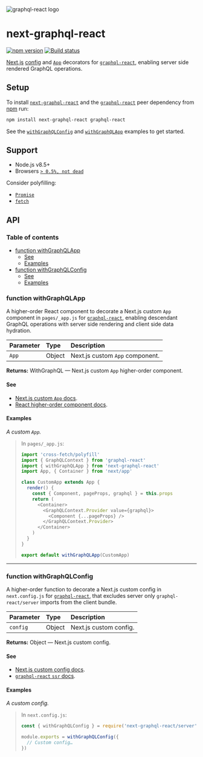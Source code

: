 ![graphql-react logo](https://cdn.jsdelivr.net/gh/jaydenseric/graphql-react@0.1.0/graphql-react-logo.svg)

# next-graphql-react

[![npm version](https://badgen.net/npm/v/next-graphql-react)](https://npm.im/next-graphql-react) [![Build status](https://travis-ci.org/jaydenseric/next-graphql-react.svg?branch=master)](https://travis-ci.org/jaydenseric/next-graphql-react)

[Next.js](https://nextjs.org) [config](https://nextjs.org/docs/#custom-configuration) and [`App`](https://nextjs.org/docs/#custom-app) decorators for [`graphql-react`](https://npm.im/graphql-react), enabling server side rendered GraphQL operations.

## Setup

To install [`next-graphql-react`](https://npm.im/next-graphql-react) and the [`graphql-react`](https://npm.im/graphql-react) peer dependency from [npm](https://npmjs.com) run:

```sh
npm install next-graphql-react graphql-react
```

See the [`withGraphQLConfig`](#function-withgraphqlconfig) and [`withGraphQLApp`](#function-withgraphqlapp) examples to get started.

## Support

- Node.js v8.5+
- Browsers [`> 0.5%, not dead`](https://browserl.ist/?q=%3E+0.5%25%2C+not+dead)

Consider polyfilling:

- [`Promise`](https://developer.mozilla.org/docs/Web/JavaScript/Reference/Global_Objects/Promise)
- [`fetch`](https://developer.mozilla.org/docs/Web/API/Fetch_API)

## API

### Table of contents

- [function withGraphQLApp](#function-withgraphqlapp)
  - [See](#see)
  - [Examples](#examples)
- [function withGraphQLConfig](#function-withgraphqlconfig)
  - [See](#see-1)
  - [Examples](#examples-1)

### function withGraphQLApp

A higher-order React component to decorate a Next.js custom `App` component in `pages/_app.js` for [`graphql-react`](https://npm.im/graphql-react), enabling descendant GraphQL operations with server side rendering and client side data hydration.

| Parameter | Type   | Description                     |
| :-------- | :----- | :------------------------------ |
| `App`     | Object | Next.js custom `App` component. |

**Returns:** WithGraphQL — Next.js custom `App` higher-order component.

#### See

- [Next.js custom `App` docs](https://nextjs.org/docs#custom-app).
- [React higher-order component docs](https://reactjs.org/docs/higher-order-components).

#### Examples

_A custom `App`._

> In `pages/_app.js`:
>
> ```js
> import 'cross-fetch/polyfill'
> import { GraphQLContext } from 'graphql-react'
> import { withGraphQLApp } from 'next-graphql-react'
> import App, { Container } from 'next/app'
>
> class CustomApp extends App {
>   render() {
>     const { Component, pageProps, graphql } = this.props
>     return (
>       <Container>
>         <GraphQLContext.Provider value={graphql}>
>           <Component {...pageProps} />
>         </GraphQLContext.Provider>
>       </Container>
>     )
>   }
> }
>
> export default withGraphQLApp(CustomApp)
> ```

---

### function withGraphQLConfig

A higher-order function to decorate a Next.js custom config in `next.config.js` for [`graphql-react`](https://npm.im/graphql-react), that excludes server only `graphql-react/server` imports from the client bundle.

| Parameter | Type   | Description            |
| :-------- | :----- | :--------------------- |
| `config`  | Object | Next.js custom config. |

**Returns:** Object — Next.js custom config.

#### See

- [Next.js custom config docs](https://nextjs.org/docs/#custom-configuration).
- [`graphql-react` `ssr` docs](https://github.com/jaydenseric/graphql-react#function-ssr).

#### Examples

_A custom config._

> In `next.config.js`:
>
> ```js
> const { withGraphQLConfig } = require('next-graphql-react/server')
>
> module.exports = withGraphQLConfig({
>   // Custom config…
> })
> ```
